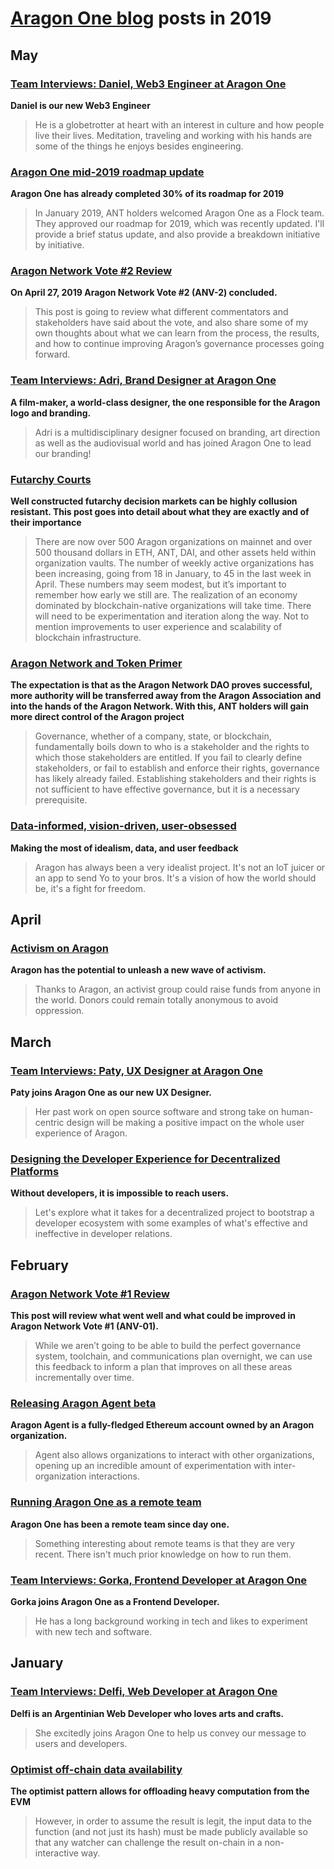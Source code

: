 # **[Aragon One blog](https://blog.aragon.one/)** posts in 2019

## May

### [**Team Interviews: Daniel, Web3 Engineer at Aragon One**](https://blog.aragon.one/team-interviews-daniel-web3-engineer-at-aragon-one/)
**Daniel is our new Web3 Engineer**

> He is a globetrotter at heart with an interest in culture and how people live their lives. Meditation, traveling and working with his hands are some of the things he enjoys besides engineering.

### [**Aragon One mid-2019 roadmap update**](https://blog.aragon.one/mid-2019-roadmap-update/)
**Aragon One has already completed 30% of its roadmap for 2019**

> In January 2019, ANT holders welcomed Aragon One as a Flock team. They approved our roadmap for 2019, which was recently updated. I'll provide a brief status update, and also provide a breakdown initiative by initiative.

### [**Aragon Network Vote #2 Review**](https://blog.aragon.one/aragon-network-vote-2-review/)
**On April 27, 2019 Aragon Network Vote #2 (ANV-2) concluded.**

> This post is going to review what different commentators and stakeholders have said about the vote, and also share some of my own thoughts about what we can learn from the process, the results, and how to continue improving Aragon’s governance processes going forward.

### [**Team Interviews: Adri, Brand Designer at Aragon One**](https://blog.aragon.one/team-interviews-adri-brand-lead-at-aragon-one/)
**A film-maker, a world-class designer, the one responsible for the Aragon logo and branding.**

> Adri is a multidisciplinary designer focused on branding, art direction as well as the audiovisual world and has joined Aragon One to lead our branding!

### [**Futarchy Courts**](https://blog.aragon.one/futarchy-courts/)
**Well constructed futarchy decision markets can be highly collusion resistant. This post goes into detail about what they are exactly and of their importance**

> There are now over 500 Aragon organizations on mainnet and over 500 thousand dollars in ETH, ANT, DAI, and other assets held within organization vaults. The number of weekly active organizations has been increasing, going from 18 in January, to 45 in the last week in April. These numbers may seem modest, but it’s important to remember how early we still are. The realization of an economy dominated by blockchain-native organizations will take time. There will need to be experimentation and iteration along the way. Not to mention improvements to user experience and scalability of blockchain infrastructure.

### [**Aragon Network and Token Primer**](https://blog.aragon.one/aragon-network-and-token-primer/)
**The expectation is that as the Aragon Network DAO proves successful, more authority will be transferred away from the Aragon Association and into the hands of the Aragon Network. With this, ANT holders will gain more direct control of the Aragon project**

> Governance, whether of a company, state, or blockchain, fundamentally boils down to who is a stakeholder and the rights to which those stakeholders are entitled. If you fail to clearly define stakeholders, or fail to establish and enforce their rights, governance has likely already failed. Establishing stakeholders and their rights is not sufficient to have effective governance, but it is a necessary prerequisite.

### [**Data-informed, vision-driven, user-obsessed**](https://blog.aragon.one/data-informed-vision-driven-user-obsessed/)
**Making the most of idealism, data, and user feedback**

> Aragon has always been a very idealist project. It's not an IoT juicer or an app to send Yo to your bros. It's a vision of how the world should be, it's a fight for freedom.

## April

### [**Activism on Aragon**](https://blog.aragon.one/activism-on-aragon/)
**Aragon has the potential to unleash a new wave of activism.**

> Thanks to Aragon, an activist group could raise funds from anyone in the world. Donors could remain totally anonymous to avoid oppression.

## March

### [**Team Interviews: Paty, UX Designer at Aragon One**](https://blog.aragon.one/team-interviews-paty-ux-designer/)
**Paty joins Aragon One as our new UX Designer.**

> Her past work on open source software and strong take on human-centric design will be making a positive impact on the whole user experience of Aragon.

### [**Designing the Developer Experience for Decentralized Platforms**](https://blog.aragon.one/designing-the-developer-experience-for-decentralized-platforms/)
**Without developers, it is impossible to reach users.**

> Let's explore what it takes for a decentralized project to bootstrap a developer ecosystem with some examples of what's effective and ineffective in developer relations.

## February

### [**Aragon Network Vote #1 Review**](https://blog.aragon.one/aragon-network-vote-1-review/)
**This post will review what went well and what could be improved in Aragon Network Vote #1 (ANV-01).**

> While we aren’t going to be able to build the perfect governance system, toolchain, and communications plan overnight, we can use this feedback to inform a plan that improves on all these areas incrementally over time.

### [**Releasing Aragon Agent beta**](https://blog.aragon.one/aragon-agent-beta-release/)
**Aragon Agent is a fully-fledged Ethereum account owned by an Aragon organization.**

> Agent also allows organizations to interact with other organizations, opening up an incredible amount of experimentation with inter-organization interactions.

### [**Running Aragon One as a remote team**](https://blog.aragon.one/running-aragon-one-as-a-remote-team/)
**Aragon One has been a remote team since day one.**

> Something interesting about remote teams is that they are very recent. There isn't much prior knowledge on how to run them.

### [**Team Interviews: Gorka, Frontend Developer at Aragon One**](https://blog.aragon.one/team-interviews-gorka-front-end-developer-at-aragon-one/)
**Gorka joins Aragon One as a Frontend Developer.**

> He has a long background working in tech and likes to experiment with new tech and software.

## January

### [**Team Interviews: Delfi, Web Developer at Aragon One**](https://blog.aragon.one/team-interviews-delfi-web-developer-at-aragon-one/)
**Delfi is an Argentinian Web Developer who loves arts and crafts.**

> She excitedly joins Aragon One to help us convey our message to users and developers.

### [**Optimist off-chain data availability**](http://blog.aragon.one/optimistic-meets-off-chain-data-availability/)
**The optimist pattern allows for offloading heavy computation from the EVM**

>  However, in order to assume the result is legit, the input data to the function (and not just its hash) must be made publicly available so that any watcher can challenge the result on-chain in a non-interactive way.
